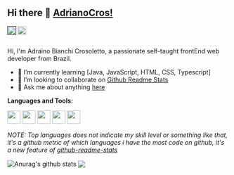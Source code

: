 ## Hi there 👋 [AdrianoCros!](https://adrianocros.github.io)
<a href="">
  <img align="left" alt="Anurag Hazra | CodeSandbox" width="20px" src="https://github.com/Adrianocros/assets/blob/main/15127123631579517835.svg" />
</a>

<a href="https://www.linkedin.com/in/adriano-bianchi-crosoletto-79779897/">
  <img align="left" alt="Anurag Hazra | CodeSandbox" width="20px" src="https://github.com/Adrianocros/assets/blob/main/9310175861530099327.svg" />
</a>


<br />
<br />

Hi, I'm Adraino Bianchi Crosoletto, a passionate self-taught frontEnd web developer from Brazil.

- 🌱 I’m currently learning [Java, JavaScript, HTML, CSS, Typescript]
- 👯 I’m looking to collaborate on [Github Readme Stats](https://github.com/adrianocros/github-readme-stats)
- 💬 Ask me about anything [here](https://github.com/adrianocros/adrianocros/issues)

**Languages and Tools:**  

<code><img height="30" src="https://github.com/Adrianocros/assets/blob/main/9498015201540553614.svg"></code>
<code><img height="30" src="https://github.com/Adrianocros/assets/blob/main/7078554321548141949.svg"></code>
<code><img height="30" src="https://github.com/Adrianocros/assets/blob/main/13691885491579517854.svg"></code>
<code><img height="30" src="https://github.com/Adrianocros/assets/blob/main/8609334331551942134.svg"></code>
<code><img height="30" src="https://github.com/Adrianocros/assets/blob/main/2843192311536211769.svg"></code>    

*NOTE: Top languages does not indicate my skill level or something like that, it's a github metric of which languages i have the most code on github, it's a new feature of [github-readme-stats](https://github.com/adrianocros/github-readme-stats)*

<a>
  <img align="center" src="https://github-readme-stats.anuraghazra1.vercel.app/api?username=adrianocros&show_icons=true&include_all_commits=true&theme=material-palenight" alt="Anurag's github stats" />
</a>
<a>
  <!-- Change the `github-readme-stats.anuraghazra1.vercel.app` to `github-readme-stats.vercel.app`  -->
  <img align="center" src="https://github-readme-stats.anuraghazra1.vercel.app/api/top-langs/?username=adrianocros&layout=compact&theme=material-palenight" />
</a>


